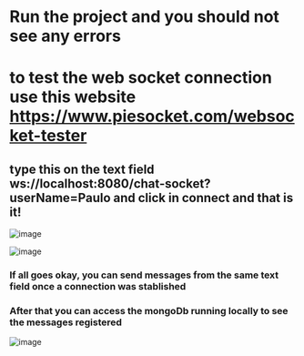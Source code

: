 
# Run the project and you should not see any errors
# to test the web socket connection use this website https://www.piesocket.com/websocket-tester
## type this on the text field ws://localhost:8080/chat-socket?userName=Paulo and click in connect and that is it!

![image](https://user-images.githubusercontent.com/82162410/208246655-a6efe5db-7fb7-41f8-91b0-d6eeafc7bbea.png)


![image](https://user-images.githubusercontent.com/82162410/208246638-c44b283d-d794-4cac-b63c-448b357abcad.png)

### If all goes okay, you can send messages from the same text field once a connection was stablished

### After that you can access the mongoDb running locally to see the messages registered

![image](https://user-images.githubusercontent.com/82162410/208246798-21c3a677-0341-490a-926d-886bb85bc335.png)
